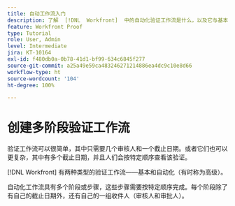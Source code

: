 ```yaml
---
title: 自动工作流入门
description: 了解  [!DNL  Workfront]  中的自动化验证工作流是什么，以及它与基本工作流有何不同。
feature: Workfront Proof
type: Tutorial
role: User, Admin
level: Intermediate
jira: KT-10164
exl-id: f480db0a-0b78-41d1-bf99-634c6845f277
source-git-commit: a25a49e59ca483246271214886ea4dc9c10e8d66
workflow-type: ht
source-wordcount: '104'
ht-degree: 100%

---
```


# 创建多阶段验证工作流

验证工作流可以很简单，其中只需要几个审核人和一个截止日期。或者它们也可以更复杂，其中有多个截止日期，并且人们会按特定顺序查看该验证。

[!DNL Workfront] 有两种类型的验证工作流——基本和自动化（有时称为高级）。

自动化工作流具有多个阶段或步骤，这些步骤需要按特定顺序完成。每个阶段除了有自己的截止日期外，还有自己的一组收件人（审核人和审批人）。

<!--
Note by Chuck Middleton, 6-28-22:
This tutorial is an incomplete dulplicate. It should have a video included. Video with MPC ID 335130 does an excellent job of explaining automated workflows, but it was in the Workfront Proof > Administration and setup section of the TOC. I moved it, along with related workflow tutorials, into the Workfront Proof > Proof workflows section. I also removed this tutorial from the TOC.
-->
